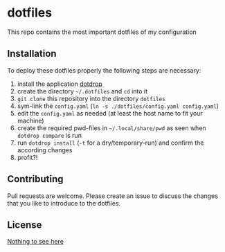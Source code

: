 #  dotfiles

This repo contains the most important dotfiles of my configuration

## Installation

To deploy these dotfiles properly the following steps are necessary:

1. install the application [dotdrop](https://github.com/deadc0de6/dotdrop)
2. create the directory `~/.dotfiles` and `cd` into it
3. `git clone` this repository into the directory `dotfiles`
4. sym-link the `config.yaml` (`ln -s ./dotfiles/config.yaml config.yaml`)
5. edit the `config.yaml` as needed (at least the host name to fit your machine)
6. create the required pwd-files in `~/.local/share/pwd` as seen when `dotdrop compare` is run
7. run `dotdrop install` (`-t` for a dry/temporary-run) and confirm the according changes
8. profit?!

## Contributing

Pull requests are welcome. Please create an issue to discuss the changes that you like to introduce to the dotfiles.

## License

[Nothing to see here](https://www.omfgdogs.com/#)

